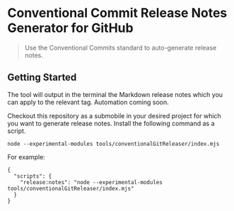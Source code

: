 # Conventional Commit Release Notes Generator for GitHub
> Use the Conventional Commits standard to auto-generate release notes.

## Getting Started

The tool will output in the terminal the Markdown release notes which you can apply to the relevant tag. Automation
coming soon.

Checkout this repository as a submobile in your desired project for which you want to generate release notes. Install the
following command as a script.

```
node --experimental-modules tools/conventionalGitReleaser/index.mjs
```

For example:

```
{
  "scripts": {
    "release:notes": "node --experimental-modules tools/conventionalGitReleaser/index.mjs"
  }
}
```
